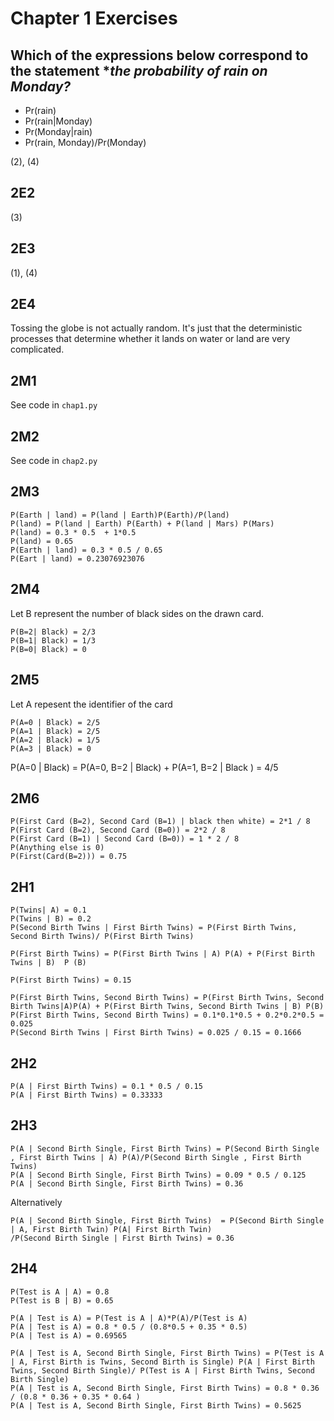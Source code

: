 # Chapter 1 Exercises

## Which of the expressions below correspond to the statement **the probability of rain on Monday?*

- Pr(rain)
- Pr(rain|Monday)
- Pr(Monday|rain)
- Pr(rain, Monday)/Pr(Monday)

(2), (4)

## 2E2

(3)

## 2E3

(1), (4)


## 2E4

Tossing the globe is not actually random. It's just that the deterministic processes that determine whether it lands on water or land are very complicated. 

## 2M1 

See code in `chap1.py`

## 2M2

See code in `chap2.py`

## 2M3

```
P(Earth | land) = P(land | Earth)P(Earth)/P(land)
P(land) = P(land | Earth) P(Earth) + P(land | Mars) P(Mars)
P(land) = 0.3 * 0.5  + 1*0.5
P(land) = 0.65
P(Earth | land) = 0.3 * 0.5 / 0.65
P(Eart | land) = 0.23076923076
```

## 2M4
Let B represent the number of black sides on the drawn card.

```
P(B=2| Black) = 2/3
P(B=1| Black) = 1/3
P(B=0| Black) = 0
```

## 2M5
Let A repesent the identifier of the card
```
P(A=0 | Black) = 2/5
P(A=1 | Black) = 2/5
P(A=2 | Black) = 1/5
P(A=3 | Black) = 0
```
P(A=0 | Black) = P(A=0, B=2 | Black) + P(A=1,  B=2 | Black ) = 4/5

## 2M6
```
P(First Card (B=2), Second Card (B=1) | black then white) = 2*1 / 8
P(First Card (B=2), Second Card (B=0)) = 2*2 / 8
P(First Card (B=1) | Second Card (B=0)) = 1 * 2 / 8
P(Anything else is 0)
P(First(Card(B=2))) = 0.75
```

## 2H1
```
P(Twins| A) = 0.1
P(Twins | B) = 0.2 
P(Second Birth Twins | First Birth Twins) = P(First Birth Twins, Second Birth Twins)/ P(First Birth Twins)

P(First Birth Twins) = P(First Birth Twins | A) P(A) + P(First Birth Twins | B)  P (B)

P(First Birth Twins) = 0.15

P(First Birth Twins, Second Birth Twins) = P(First Birth Twins, Second Birth Twins|A)P(A) + P(First Birth Twins, Second Birth Twins | B) P(B) 
P(First Birth Twins, Second Birth Twins) = 0.1*0.1*0.5 + 0.2*0.2*0.5 = 0.025
P(Second Birth Twins | First Birth Twins) = 0.025 / 0.15 = 0.1666

```


## 2H2

```P(A | First Birth Twins) = P(First Birth Twins | A)* P(A)/P(First Birth Twins)
P(A | First Birth Twins) = 0.1 * 0.5 / 0.15
P(A | First Birth Twins) = 0.33333
```

## 2H3
```
P(A | Second Birth Single, First Birth Twins) = P(Second Birth Single , First Birth Twins | A) P(A)/P(Second Birth Single , First Birth Twins)
P(A | Second Birth Single, First Birth Twins) = 0.09 * 0.5 / 0.125
P(A | Second Birth Single, First Birth Twins) = 0.36
```
Alternatively
```
P(A | Second Birth Single, First Birth Twins)  = P(Second Birth Single | A, First Birth Twin) P(A| First Birth Twin)
/P(Second Birth Single | First Birth Twins) = 0.36
```

## 2H4
```
P(Test is A | A) = 0.8
P(Test is B | B) = 0.65

P(A | Test is A) = P(Test is A | A)*P(A)/P(Test is A)
P(A | Test is A) = 0.8 * 0.5 / (0.8*0.5 + 0.35 * 0.5)
P(A | Test is A) = 0.69565
```
```
P(A | Test is A, Second Birth Single, First Birth Twins) = P(Test is A | A, First Birth is Twins, Second Birth is Single) P(A | First Birth Twins, Second Birth Single)/ P(Test is A | First Birth Twins, Second Birth Single)
P(A | Test is A, Second Birth Single, First Birth Twins) = 0.8 * 0.36 / (0.8 * 0.36 + 0.35 * 0.64 )
P(A | Test is A, Second Birth Single, First Birth Twins) = 0.5625
```
